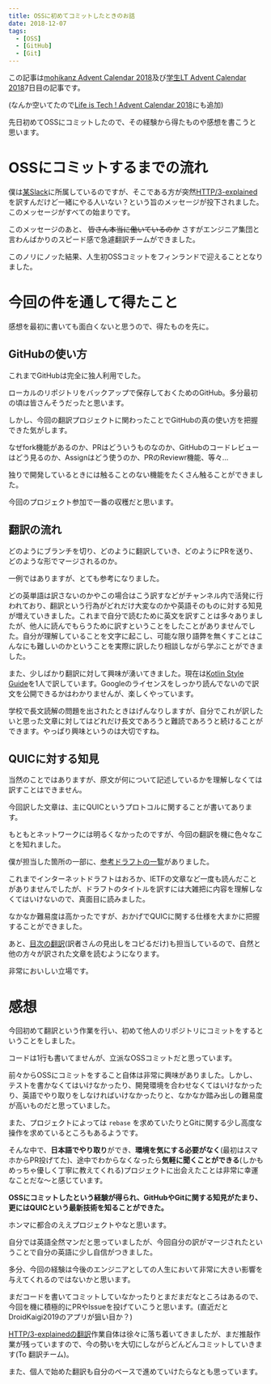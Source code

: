 ```yaml
---
title: OSSに初めてコミットしたときのお話
date: 2018-12-07
tags:
  - [OSS]
  - [GitHub]
  - [Git]
---
```

この記事は[mohikanz Advent Calendar 2018](https://adventar.org/calendars/2950)及び[学生LT Advent Calendar 2018](https://qiita.com/advent-calendar/2018/student-lt)7日目の記事です。

(なんか空いてたので[Life is Tech ! Advent Calendar 2018](https://adventar.org/calendars/3003)にも追加)

先日初めてOSSにコミットしたので、その経験から得たものや感想を書こうと思います。

# OSSにコミットするまでの流れ
僕は[某Slack](https://qiita.com/organizations/mohikanz)に所属しているのですが、そこである方が突然[HTTP/3-explained](https://github.com/bagder/http3-explained)を訳すんだけど一緒にやる人いない？という旨のメッセージが投下されました。このメッセージがすべての始まりです。

このメッセージのあと、 ~~皆さん本当に働いているのか~~ さすがエンジニア集団と言わんばかりのスピード感で急遽翻訳チームができました。

このノリにノッた結果、人生初OSSコミットをフィンランドで迎えることとなりました。

# 今回の件を通して得たこと
感想を最初に書いても面白くないと思うので、得たものを先に。

## GitHubの使い方
これまでGitHubは完全に独人利用でした。

ローカルのリポジトリをバックアップで保存しておくためのGitHub。多分最初の頃は皆さんそうだったと思います。

しかし、今回の翻訳プロジェクトに関わったことでGitHubの真の使い方を把握できた気がします。

なぜfork機能があるのか、PRはどういうものなのか、GitHubのコードレビューはどう見るのか、Assignはどう使うのか、PRのReviewr機能、等々…

独りで開発しているときには触ることのない機能をたくさん触ることができました。

今回のプロジェクト参加で一番の収穫だと思います。

## 翻訳の流れ
どのようにブランチを切り、どのように翻訳していき、どのようにPRを送り、どのような形でマージされるのか。

一例ではありますが、とても参考になりました。

どの英単語は訳さないのかやこの場合はこう訳すなどがチャンネル内で活発に行われており、翻訳という行為がどれだけ大変なのかや英語そのものに対する知見が増えていきました。これまで自分で読むために英文を訳すことは多々ありましたが、他人に読んでもらうために訳すということをしたことがありませんでした。自分が理解していることを文字に起こし、可能な限り語弊を無くすことはこんなにも難しいのかということを実際に訳したり相談しながら学ぶことができました。

また、少しばかり翻訳に対して興味が湧いてきました。現在は[Kotlin Style Guide](https://developer.android.com/kotlin/style-guide)を1人で訳しています。Googleのライセンスをしっかり読んでないので訳文を公開できるかはわかりませんが、楽しくやっています。

学校で長文読解の問題を出されたときはげんなりしますが、自分でこれが訳したいと思った文章に対してはどれだけ長文であろうと難読であろうと続けることができます。やっぱり興味というのは大切ですね。

## QUICに対する知見
当然のことではありますが、原文が何について記述しているかを理解しなくては訳すことはできません。

今回訳した文章は、主にQUICというプロトコルに関することが書いてあります。

もともとネットワークには明るくなかったのですが、今回の翻訳を機に色々なことを知れました。

僕が担当した箇所の一部に、[参考ドラフトの一覧](https://github.com/mohikanz/http3-explained/blob/add/japanese/ja/specs.md)がありました。

これまでインターネットドラフトはおろか、IETFの文章など一度も読んだことがありませんでしたが、ドラフトのタイトルを訳すには大雑把に内容を理解しなくてはいけないので、真面目に読みました。

なかなか難易度は高かったですが、おかげでQUICに関する仕様を大まかに把握することができました。

あと、[目次の翻訳](https://github.com/mohikanz/http3-explained/blob/add/japanese/ja/SUMMARY.md)(訳者さんの見出しをコピるだけ)も担当しているので、自然と他の方々が訳された文章を読むようになります。

非常においしい立場です。

# 感想
今回初めて翻訳という作業を行い、初めて他人のリポジトリにコミットをするということをしました。

コードは1行も書いてませんが、立派なOSSコミットだと思っています。


前々からOSSにコミットをすること自体は非常に興味がありました。しかし、テストを書かなくてはいけなかったり、開発環境を合わせなくてはいけなかったり、英語でやり取りをしなければいけなかったりと、なかなか踏み出しの難易度が高いものだと思っていました。

また、プロジェクトによっては `rebase` を求めていたりとGitに関する少し高度な操作を求めているところもあるようです。

そんな中で、**日本語でやり取り**ができ、**環境を気にする必要がなく**(最初はスマホからPR投げてた)、途中でわからなくなったら**気軽に聞くことができる**(しかもめっちゃ優しく丁寧に教えてくれる)プロジェクトに出会えたことは非常に幸運なことだな〜と感じています。

**OSSにコミットしたという経験が得られ、GitHubやGitに関する知見がたまり、更にはQUICという最新技術を知ることができた。**

ホンマに都合のええプロジェクトやなと思います。

自分では英語全然マンだと思っていましたが、今回自分の訳がマージされたということで自分の英語に少し自信がつきました。

多分、今回の経験は今後のエンジニアとしての人生において非常に大きい影響を与えてくれるのではないかと思います。

まだコードを書いてコミットしていなかったりとまだまだなところはあるので、今回を機に積極的にPRやIssueを投げていこうと思います。(直近だとDroidKaigi2019のアプリが狙い目か？)

[HTTP/3-explainedの翻訳](https://github.com/mohikanz/http3-explained/tree/add/japanese/ja)作業自体は徐々に落ち着いてきましたが、まだ推敲作業が残っていますので、今の勢いを大切にしながらどんどんコミットしていきます(To 翻訳チーム)。

また、個人で始めた翻訳も自分のペースで進めていけたらなとも思っています。